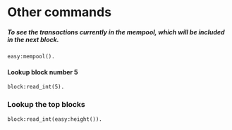 Other commands
=======


##### To see the transactions currently in the mempool, which will be included in the next block.
```
easy:mempool().
```

#### Lookup block number 5
```
block:read_int(5).
```

### Lookup the top blocks
```
block:read_int(easy:height()).
```